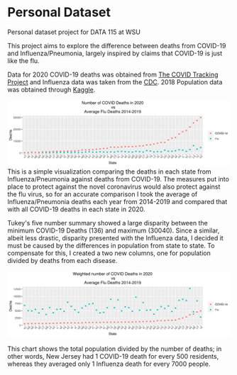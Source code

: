 # Personal Dataset
Personal dataset project for DATA 115 at WSU

This project aims to explore the difference between deaths from COVID-19 and Influenza/Pneumonia, largely inspired by claims that COVID-19 is just like the flu.

Data for 2020 COVID-19 deaths was obtained from [The COVID Tracking Project](https://covidtracking.com/data/download) and Influenza data was taken from the [CDC](https://www.cdc.gov/nchs/pressroom/sosmap/flu_pneumonia_mortality/flu_pneumonia.htm). 2018 Population data was obtained through [Kaggle](https://www.kaggle.com/lucasvictor/us-state-populations-2018). 


![Flu vs COVID](https://raw.githubusercontent.com/HenryHolloway/PersonalDataset/main/FLUvsCOVIDSortedN.png)
This is a simple visualization comparing the deaths in each state from Influenza/Pneumonia against deaths from COVID-19. The measures put into place to protect against the novel coronavirus would also protect against the flu virus, so for an accurate comparison I took the average of Influenza/Pneumonia deaths each year from 2014-2019 and compared that with all COVID-19 deaths in each state in 2020. 


Tukey's five number summary showed a large disparity between the minimum COVID-19 Deaths (136) and maximum (30040). Since a similar, albeit less drastic, disparity presented with the Influenza data, I decided it must be caused by the differences in population from state to state. To compensate for this, I created a two new columns, one for population divided by deaths from each disease.

![Flu vs COVID](https://raw.githubusercontent.com/HenryHolloway/PersonalDataset/main/FLUvsCOVIDWeightedN.png)

This chart shows the total population divided by the number of deaths; in other words, New Jersey had 1 COVID-19 death for every 500 residents, whereas they averaged only 1 Influenza death for every 7000 people.
